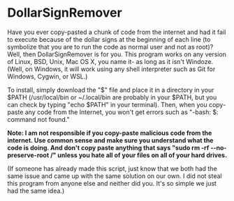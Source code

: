 # DollarSignRemover
Have you ever copy-pasted a chunk of code from the internet and had it fail to execute because of the dollar signs at the beginning of each line (to symbolize that you are to run the code as normal user and not as root)? Well, then DollarSignRemover is for you. This program works on any version of Linux, BSD, Unix, Mac OS X, you name it- as long as it isn't Windoze. (Well, on Windows, it will work using any shell interpreter such as Git for Windows, Cygwin, or WSL.)

To install, simply download the "\$\" file and place it in a directory in your $PATH (/usr/local/bin or ~/.local/bin are probably in your $PATH, but you can check by typing "echo $PATH" in your terminal). Then, when you copy-paste any code from the Internet, you won't get errors such as "-bash: \$\: command not found."

**Note: I am not responsible if you copy-paste malicious code from the internet. Use common sense and make sure you understand what the code is doing. And don't copy paste anything that says "sudo rm -rf --no-preserve-root /" unless you hate all of your files on all of your hard drives.**

(If someone has already made this script, just know that we both had the same issue and came up with the same solution on our own. I did not steal this program from anyone else and neither did you. It's so simple we just had the same idea.)
